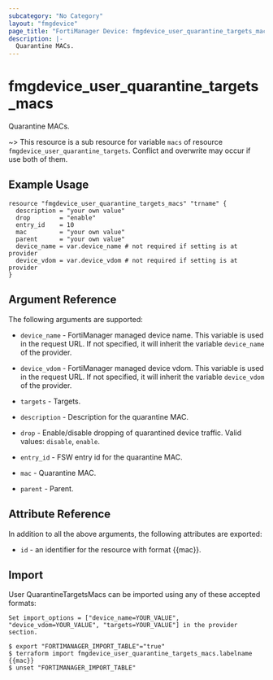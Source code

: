 ```yaml
---
subcategory: "No Category"
layout: "fmgdevice"
page_title: "FortiManager Device: fmgdevice_user_quarantine_targets_macs"
description: |-
  Quarantine MACs.
---
```


# fmgdevice_user_quarantine_targets_macs
Quarantine MACs.

~> This resource is a sub resource for variable `macs` of resource `fmgdevice_user_quarantine_targets`. Conflict and overwrite may occur if use both of them.



## Example Usage

```hcl
resource "fmgdevice_user_quarantine_targets_macs" "trname" {
  description = "your own value"
  drop        = "enable"
  entry_id    = 10
  mac         = "your own value"
  parent      = "your own value"
  device_name = var.device_name # not required if setting is at provider
  device_vdom = var.device_vdom # not required if setting is at provider
}
```

## Argument Reference


The following arguments are supported:

* `device_name` - FortiManager managed device name. This variable is used in the request URL. If not specified, it will inherit the variable `device_name` of the provider.
* `device_vdom` - FortiManager managed device vdom. This variable is used in the request URL. If not specified, it will inherit the variable `device_vdom` of the provider.
* `targets` - Targets.

* `description` - Description for the quarantine MAC.
* `drop` - Enable/disable dropping of quarantined device traffic. Valid values: `disable`, `enable`.

* `entry_id` - FSW entry id for the quarantine MAC.
* `mac` - Quarantine MAC.
* `parent` - Parent.


## Attribute Reference

In addition to all the above arguments, the following attributes are exported:
* `id` - an identifier for the resource with format {{mac}}.

## Import

User QuarantineTargetsMacs can be imported using any of these accepted formats:
```
Set import_options = ["device_name=YOUR_VALUE", "device_vdom=YOUR_VALUE", "targets=YOUR_VALUE"] in the provider section.

$ export "FORTIMANAGER_IMPORT_TABLE"="true"
$ terraform import fmgdevice_user_quarantine_targets_macs.labelname {{mac}}
$ unset "FORTIMANAGER_IMPORT_TABLE"
```

